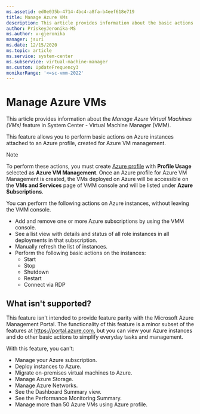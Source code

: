 ```yaml
---
ms.assetid: ed0e035b-4714-4bc4-a8fa-b4eef618e719
title: Manage Azure VMs
description: This article provides information about the basic actions you can do on Azure instances, without leaving the VMM console.
author: PriskeyJeronika-MS
ms.author: v-gjeronika
manager: jsuri
ms.date: 12/15/2020
ms.topic: article
ms.service: system-center
ms.subservice: virtual-machine-manager
ms.custom: UpdateFrequency3
monikerRange: '<=sc-vmm-2022'
---
```


# Manage Azure VMs



This article provides information about the *Manage Azure Virtual Machines (VMs)* feature in System Center - Virtual Machine Manager (VMM).

This feature allows you to perform basic actions on Azure instances attached to an Azure profile, created for Azure VM management.

>[!NOTE]
> To perform these actions, you must create [Azure profile](azure-subscription.md) with **Profile Usage** selected as **Azure VM Management**. Once an Azure profile for Azure VM Management is created, the VMs deployed on Azure will be accessible on the **VMs and Services** page of VMM console and will be listed under **Azure Subscriptions**.

You can perform the following actions on Azure instances, without leaving the VMM console.

- Add and remove one or more Azure subscriptions by using the VMM console.
- See a list view with details and status of all role instances in all deployments in that subscription.
- Manually refresh the list of instances.
- Perform the following basic actions on the instances:
    - Start
    - Stop
    - Shutdown
    - Restart
    - Connect via RDP

## What isn't supported?
This feature isn't intended to provide feature parity with the Microsoft Azure Management Portal. The functionality of this feature is a minor subset of the features at https://portal.azure.com, but you can view your Azure instances and do other basic actions to simplify everyday tasks and management.

With this feature, you can't:
- Manage your Azure subscription.
- Deploy instances to Azure.
- Migrate on-premises virtual machines to Azure.
- Manage Azure Storage.
- Manage Azure Networks.
- See the Dashboard Summary view.
- See the Performance Monitoring Summary.
- Manage more than 50 Azure VMs using Azure profile.
